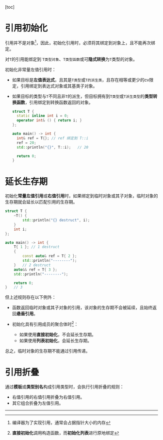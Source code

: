 [toc]

# 引用初始化

引用并不是对象[^1]，因此，初始化引用时，必须将其绑定到对象上，且不能再次绑定。

对`T`的引用能绑定到 `T类型对象`、`T类型函数`或可**隐式转换**为`T`类型的对象。

初始化非常量左值引用时：

* 如果目标是**左值表达式**，且其是`T类型`或`T的派生类`，且存在相等或更少的cv限定，引用绑定到表达式对象或其基类子对象。

* 如果目标的类型与`T`不同且非`T`的派生，但目标拥有到`T类型`或`T派生类型`的**类型转换函数**，引用绑定到转换函数返回的对象。

  ```cpp
  struct T {
  	static inline int i = 0;
  	operator int& () { return i; }
  };
  
  auto main() -> int {
  	int& ref = T{};	// ref 绑定到 T::i
  	ref = 20;
  	std::println("{}", T::i);	// 20
  
  	return 0;
  }
  ```

# 延长生存期

初始化**常量左值引用**或**右值引用**时，如果绑定到临时对象或其子对象，临时对象的生存期就会延长以匹配引用的生存期。

```cpp
struct T {
	~T() {
		std::println("{} destruct", i);
	}
	int i;
};

auto main() -> int {
	T{ 1 };	// 1 destruct
	{
		const auto& ref = T{ 2 };
		std::println("--------");
	}	// 2 destruct
	auto&& ref = T{ 3 };
	std::println("--------");

	return 0;
}	// 3 
```

但上述规则存在以下例外：

* 函数返回临时对象或其子对象的引用，该对象的生存期不会被延续，且始终返回**悬垂引用**。

* 初始化具有引用成员的聚合体时[^2]：
  * 如果使用**直接初始化**，不会延长生存期。
  * 如果使用**列表初始化**，会延长生存期。

总之，临时对象的生存期不能通过引用传递。

# 引用折叠

通过**模板**或**类型别名**构成引用类型时，会执行引用折叠的规则：

* 右值引用的右值引用折叠为右值引用。
* 其它组合折叠为左值引用。

---

[^1]:编译器为了实现引用，通常会占据指针大小的内存
[^2]:**直接初始化**调用构造函数，而**初始化列表**进行原地绑定